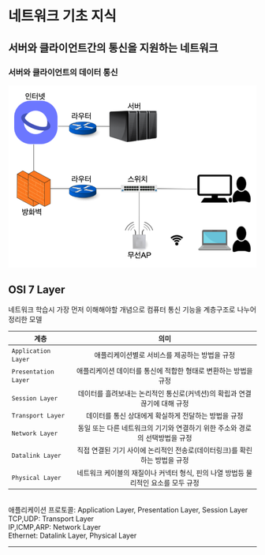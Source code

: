 # 네트워크 기초 지식

## 서버와 클라이언트간의 통신을 지원하는 네트워크

### 서버와 클라이언트의 데이터 통신

![서버와 클라이언트의 데이터 통신](https://raw.githubusercontent.com/yjm9425/traces-of-development/master/img/network%20between%20server%20and%20client.png)

## OSI 7 Layer

네트워크 학습시 가장 먼저 이해해야할 개념으로 컴퓨터 통신 기능을 계층구조로 나누어 정리한 모델

| 계층                 |                                        의미                                        |
| -------------------- | :--------------------------------------------------------------------------------: |
| `Application Layer`  |                   애플리케이션별로 서비스를 제공하는 방법을 규정                   |
| `Presentation Layer` |          애플리케이션 데이터를 통신에 적합한 형태로 변환하는 방법을 규정           |
| `Session Layer`      |     데이터를 흘려보내는 논리적인 통신로(커넥션)의 확립과 연결 끊기에 대해 규정     |
| `Transport Layer`    |                데이터를 통신 상대에게 확실하게 전달하는 방법을 규정                |
| `Network Layer`      |    동일 또는 다른 네트워크의 기기와 연결하기 위한 주소와 경로의 선택방법을 규정    |
| `Datalink Layer`     |     직접 연결된 기기 사이에 논리적인 전송로(데이터링크)를 확린하는 방법을 규정     |
| `Physical Layer`     | 네트워크 케이블의 재질이나 커넥터 형식, 핀의 나열 방법등 물리적인 요소를 모두 규정 |

<br>
애플리케이션 프로토콜: Application Layer, Presentation Layer, Session Layer
<br>TCP,UDP: Transport Layer  
<br>IP,ICMP,ARP: Network Layer  
<br>Ethernet: Datalink Layer, Physical Layer

<hr>
